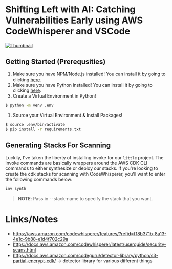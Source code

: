 # Shifting Left with AI: Catching Vulnerabilities Early using AWS CodeWhisperer and VSCode

[![Thumbnail](./docs/images/thumbnail_shiftleft.svg)](https://youtu.be/riFlzaq8PKcA)

## Getting Started (Prerequsities)

1. Make sure you have NPM/Node.js installed! You can install it by going to clicking [here](https://docs.npmjs.com/downloading-and-installing-node-js-and-npm).
1. Make sure you have Python installed! You can install it by going to clicking [here](https://www.python.org/downloads/).
1. Create a Virtual Environment in Python!
```sh
$ python -m venv .env
```
1. Source your Virtual Environment & Install Packages!
```sh
$ source .env/bin/activate
$ pip install -r requirements.txt
```

## Generating Stacks For Scanning

Luckily, I've taken the liberty of installing invoke for our `little` project. The invoke commands are basically wrappers around the AWS CDK CLI commands to either synthesize or deploy our stacks. If you're looking to create the cdk stacks for scanning with CodeWhisperer, you'll want to enter the following commands below:

```sh
inv synth
```
>**NOTE**: Pass in --stack-name to specify the stack that you want.

# Links/Notes

- <https://aws.amazon.com/codewhisperer/features/?refid=f18b371b-8a13-4e1c-9b88-e1d4f702c29a>
- <https://docs.aws.amazon.com/codewhisperer/latest/userguide/security-scans.html>
- <https://docs.aws.amazon.com/codeguru/detector-library/python/s3-partial-encrypt-cdk/> -> detector library for various different things